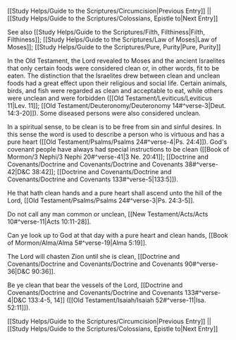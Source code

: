 [[Study Helps/Guide to the Scriptures/Circumcision|Previous Entry]]  ||  [[Study Helps/Guide to the Scriptures/Colossians, Epistle to|Next Entry]]

 See also [[Study Helps/Guide to the Scriptures/Filth, Filthiness|Filth, Filthiness]]; [[Study Helps/Guide to the Scriptures/Law of Moses|Law of Moses]]; [[Study Helps/Guide to the Scriptures/Pure, Purity|Pure, Purity]]

 In the Old Testament, the Lord revealed to Moses and the ancient Israelites that only certain foods were considered clean or, in other words, fit to be eaten. The distinction that the Israelites drew between clean and unclean foods had a great effect upon their religious and social life. Certain animals, birds, and fish were regarded as clean and acceptable to eat, while others were unclean and were forbidden ([[Old Testament/Leviticus/Leviticus 11|Lev. 11]]; [[Old Testament/Deuteronomy/Deuteronomy 14#^verse-3|Deut. 14:3-20]]). Some diseased persons were also considered unclean.

 In a spiritual sense, to be clean is to be free from sin and sinful desires. In this sense the word is used to describe a person who is virtuous and has a pure heart ([[Old Testament/Psalms/Psalms 24#^verse-4|Ps. 24:4]]). God's covenant people have always had special instructions to be clean ([[Book of Mormon/3 Nephi/3 Nephi 20#^verse-41|3 Ne. 20:41]]; [[Doctrine and Covenants/Doctrine and Covenants/Doctrine and Covenants 38#^verse-42|D&C 38:42]]; [[Doctrine and Covenants/Doctrine and Covenants/Doctrine and Covenants 133#^verse-5|133:5]]).

 He that hath clean hands and a pure heart shall ascend unto the hill of the Lord, [[Old Testament/Psalms/Psalms 24#^verse-3|Ps. 24:3-5]].

 Do not call any man common or unclean, [[New Testament/Acts/Acts 10#^verse-11|Acts 10:11-28]].

 Can ye look up to God at that day with a pure heart and clean hands, [[Book of Mormon/Alma/Alma 5#^verse-19|Alma 5:19]].

 The Lord will chasten Zion until she is clean, [[Doctrine and Covenants/Doctrine and Covenants/Doctrine and Covenants 90#^verse-36|D&C 90:36]].

 Be ye clean that bear the vessels of the Lord, [[Doctrine and Covenants/Doctrine and Covenants/Doctrine and Covenants 133#^verse-4|D&C 133:4-5, 14]] ([[Old Testament/Isaiah/Isaiah 52#^verse-11|Isa. 52:11]]).

[[Study Helps/Guide to the Scriptures/Circumcision|Previous Entry]]  ||  [[Study Helps/Guide to the Scriptures/Colossians, Epistle to|Next Entry]]